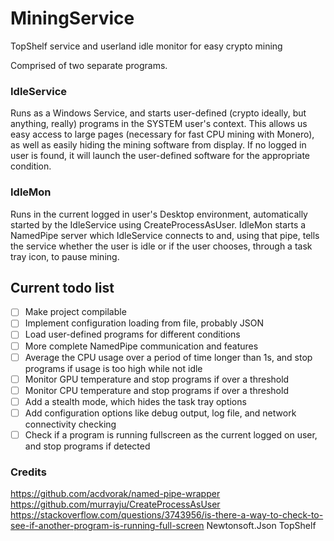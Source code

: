 # MiningService
TopShelf service and userland idle monitor for easy crypto mining

Comprised of two separate programs.


### IdleService

Runs as a Windows Service, and starts user-defined (crypto ideally, but anything, really) programs in the SYSTEM user's context.
This allows us easy access to large pages (necessary for fast CPU mining with Monero), as well as easily hiding the mining software from display.
If no logged in user is found, it will launch the user-defined software for the appropriate condition.

### IdleMon

Runs in the current logged in user's Desktop environment, automatically started by the IdleService using CreateProcessAsUser.
IdleMon starts a NamedPipe server which IdleService connects to and, using that pipe, tells the service whether the user is idle or if the user chooses, through a task tray icon, to pause mining.


## Current todo list
- [ ] Make project compilable
- [ ] Implement configuration loading from file, probably JSON
- [ ] Load user-defined programs for different conditions
- [ ] More complete NamedPipe communication and features
- [ ] Average the CPU usage over a period of time longer than 1s, and stop programs if usage is too high while not idle
- [ ] Monitor GPU temperature and stop programs if over a threshold
- [ ] Monitor CPU temperature and stop programs if over a threshold
- [ ] Add a stealth mode, which hides the task tray options
- [ ] Add configuration options like debug output, log file, and network connectivity checking
- [ ] Check if a program is running fullscreen as the current logged on user, and stop programs if detected

### Credits
https://github.com/acdvorak/named-pipe-wrapper
https://github.com/murrayju/CreateProcessAsUser
https://stackoverflow.com/questions/3743956/is-there-a-way-to-check-to-see-if-another-program-is-running-full-screen
Newtonsoft.Json
TopShelf
